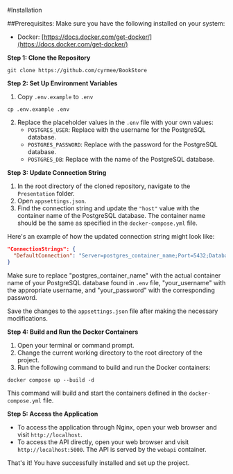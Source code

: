 #Installation

##Prerequisites:
Make sure you have the following installed on your system:
- Docker: [https://docs.docker.com/get-docker/](https://docs.docker.com/get-docker/)

**Step 1: Clone the Repository**
```shell
git clone https://github.com/cyrmee/BookStore
```

**Step 2: Set Up Environment Variables**
1. Copy `.env.example` to `.env`
```shell
cp .env.example .env
``` 
2. Replace the placeholder values in the `.env` file with your own values:
   - `POSTGRES_USER`: Replace with the username for the PostgreSQL database.
   - `POSTGRES_PASSWORD`: Replace with the password for the PostgreSQL database.
   - `POSTGRES_DB`: Replace with the name of the PostgreSQL database.

**Step 3: Update Connection String**
1. In the root directory of the cloned repository, navigate to the `Presentation` folder.
2. Open `appsettings.json`.
3. Find the connection string and update the `"host"` value with the container name of the PostgreSQL database. The container name should be the same as specified in the `docker-compose.yml` file.

Here's an example of how the updated connection string might look like:

```json
"ConnectionStrings": {
  "DefaultConnection": "Server=postgres_container_name;Port=5432;Database=bookstore_db;User Id=your_username;Password=your_password;"
}
```

Make sure to replace "postgres_container_name" with the actual container name of your PostgreSQL database found in `.env` file, "your_username" with the appropriate username, and "your_password" with the corresponding password.

Save the changes to the `appsettings.json` file after making the necessary modifications.

**Step 4: Build and Run the Docker Containers**
1. Open your terminal or command prompt.
2. Change the current working directory to the root directory of the project.
3. Run the following command to build and run the Docker containers:

```shell
docker compose up --build -d
```

This command will build and start the containers defined in the `docker-compose.yml` file.

**Step 5: Access the Application**
- To access the application through Nginx, open your web browser and visit `http://localhost`.
- To access the API directly, open your web browser and visit `http://localhost:5000`. The API is served by the `webapi` container.

That's it! You have successfully installed and set up the project.
